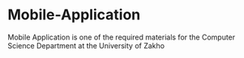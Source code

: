 # Mobile-Application
 Mobile Application is one of the required materials for the Computer Science Department at the University of Zakho
